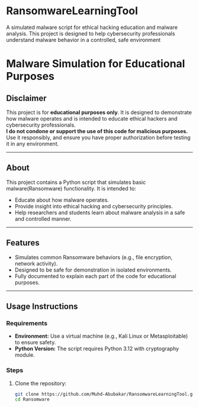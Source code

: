 # RansomwareLearningTool
A simulated malware script for ethical hacking education and malware analysis. This project is designed to help cybersecurity professionals understand malware behavior in a controlled, safe environment
# Malware Simulation for Educational Purposes

## Disclaimer
This project is for **educational purposes only**. It is designed to demonstrate how malware operates and is intended to educate ethical hackers and cybersecurity professionals.  
**I do not condone or support the use of this code for malicious purposes.** Use it responsibly, and ensure you have proper authorization before testing it in any environment.

---

## About
This project contains a Python script that simulates basic malware(Ransomware) functionality. It is intended to:
- Educate about how malware operates.
- Provide insight into ethical hacking and cybersecurity principles.
- Help researchers and students learn about malware analysis in a safe and controlled manner.

---

## Features
- Simulates common Ransomware behaviors (e.g., file encryption, network activity).
- Designed to be safe for demonstration in isolated environments.
- Fully documented to explain each part of the code for educational purposes.

---

## Usage Instructions
### Requirements
- **Environment:** Use a virtual machine (e.g., Kali Linux or Metasploitable) to ensure safety.
- **Python Version:** The script requires Python 3.12 with cryptography module.

### Steps
1. Clone the repository:
   ```bash
   git clone https://github.com/Muhd-Abubakar/RansomwareLearningTool.git
   cd Ransomware
